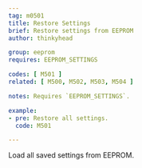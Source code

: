 ```yaml
---
tag: m0501
title: Restore Settings
brief: Restore settings from EEPROM
author: thinkyhead

group: eeprom
requires: EEPROM_SETTINGS

codes: [ M501 ]
related: [ M500, M502, M503, M504 ]

notes: Requires `EEPROM_SETTINGS`.

example:
- pre: Restore all settings.
  code: M501

---
```


Load all saved settings from EEPROM.
